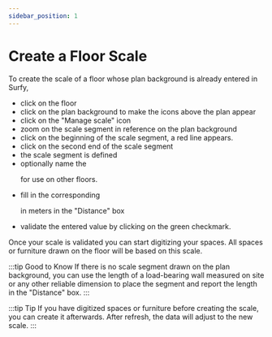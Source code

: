 ```yaml
---
sidebar_position: 1
---
```




# Create a Floor Scale

<Youtube code="NEuqxKqpIJM"/>

To create the scale of a floor whose plan background is already entered in Surfy,

-   click on the floor
-   click on the plan background to make the icons above the plan appear
-   click on the "Manage scale" icon
-   zoom on the scale segment in reference on the plan background
-   click on the beginning of the scale segment, a red line appears.
-   click on the second end of the scale segment
-   the scale segment is defined
-   optionally name the <P code="mapScale:name" /> for use on other floors.
-   fill in the corresponding <P code="mapScale:length" /> in meters in the "Distance" box
-   validate the entered value by clicking on the green checkmark.


Once your scale is validated you can start digitizing your spaces.
All spaces or furniture drawn on the floor will be based on this scale.

:::tip Good to Know
If there is no scale segment drawn on the plan background, you can use the length of a load-bearing wall measured on site or any other reliable dimension to place the segment and report the length in the "Distance" box.
:::

:::tip Tip
If you have digitized spaces or furniture before creating the scale, you can create it afterwards. After refresh, the data will adjust to the new scale.
:::


